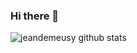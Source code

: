 ### Hi there 👋

![jeandemeusy github stats](https://github-readme-stats.vercel.app/api?username=jeandemeusy&hide_title=false&hide_border=false&count_private=true&show_icons=true&include_all_commits=true&theme=dark&hide=stars)
